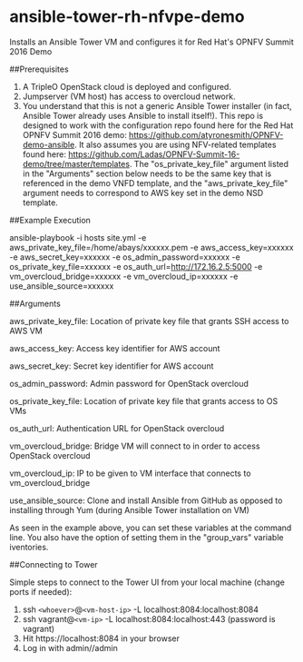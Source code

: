 # ansible-tower-rh-nfvpe-demo
Installs an Ansible Tower VM and configures it for Red Hat's OPNFV Summit 2016 Demo

##Prerequisites

1. A TripleO OpenStack cloud is deployed and configured.
2. Jumpserver (VM host) has access to overcloud network.
3. You understand that this is not a generic Ansible Tower installer (in fact, Ansible Tower already uses Ansible to install itself!).  This repo is designed to work with the configuration repo found here for the Red Hat OPNFV Summit 2016 demo: https://github.com/atyronesmith/OPNFV-demo-ansible.  It also assumes you are using NFV-related templates found here: https://github.com/Ladas/OPNFV-Summit-16-demo/tree/master/templates.  The "os_private_key_file" argument listed in the "Arguments" section below needs to be the same key that is referenced in the demo VNFD template, and the "aws_private_key_file" argument needs to correspond to AWS key set in the demo NSD template.

##Example Execution

ansible-playbook -i hosts site.yml -e aws_private_key_file=/home/abays/xxxxxx.pem -e aws_access_key=xxxxxx -e aws_secret_key=xxxxxx -e os_admin_password=xxxxxx -e os_private_key_file=xxxxxx -e os_auth_url=http://172.16.2.5:5000 -e vm_overcloud_bridge=xxxxxx -e vm_overcloud_ip=xxxxxx -e use_ansible_source=xxxxxx

##Arguments

aws_private_key_file: Location of private key file that grants SSH access to AWS VM

aws_access_key: Access key identifier for AWS account

aws_secret_key: Secret key identifier for AWS account

os_admin_password: Admin password for OpenStack overcloud

os_private_key_file: Location of private key file that grants access to OS VMs

os_auth_url: Authentication URL for OpenStack overcloud

vm_overcloud_bridge: Bridge VM will connect to in order to access OpenStack overcloud

vm_overcloud_ip: IP to be given to VM interface that connects to vm_overcloud_bridge

use_ansible_source: Clone and install Ansible from GitHub as opposed to installing through Yum (during Ansible Tower installation on VM)

As seen in the example above, you can set these variables at the command line.  You also have the option of setting them in the "group_vars" variable iventories.

##Connecting to Tower

Simple steps to connect to the Tower UI from your local machine (change ports if needed):

1. ssh `<whoever>`@`<vm-host-ip>` -L localhost:8084:localhost:8084
2. ssh vagrant@`<vm-ip>` -L localhost:8084:localhost:443     (password is vagrant)
3. Hit https://localhost:8084 in your browser
4. Log in with admin//admin

